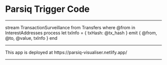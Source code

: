 <h1>Parsiq Trigger Code</h1>
<hr>
stream TransactionSurveillance
from Transfers
where @from in InterestAddresses
process
  let txInfo = { txHash: @tx_hash }
  emit { @from, @to, @value, txInfo }
end
<hr>
This app is deployed at https://parsiq-visualiser.netlify.app/
<hr>
